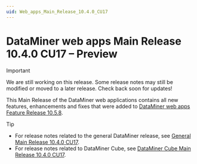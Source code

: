 ```yaml
---
uid: Web_apps_Main_Release_10.4.0_CU17
---
```


# DataMiner web apps Main Release 10.4.0 CU17 – Preview

> [!IMPORTANT]
> We are still working on this release. Some release notes may still be modified or moved to a later release. Check back soon for updates!

This Main Release of the DataMiner web applications contains all new features, enhancements and fixes that were added to [DataMiner web apps Feature Release 10.5.8](xref:Web_apps_Feature_Release_10.5.8).

> [!TIP]
>
> - For release notes related to the general DataMiner release, see [General Main Release 10.4.0 CU17](xref:General_Main_Release_10.4.0_CU17).
> - For release notes related to DataMiner Cube, see [DataMiner Cube Main Release 10.4.0 CU17](xref:Cube_Main_Release_10.4.0_CU17).
